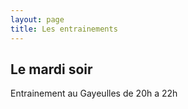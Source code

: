```yaml
---
layout: page
title: Les entrainements
---
```


## Le mardi soir

Entrainement au Gayeulles de 20h a 22h